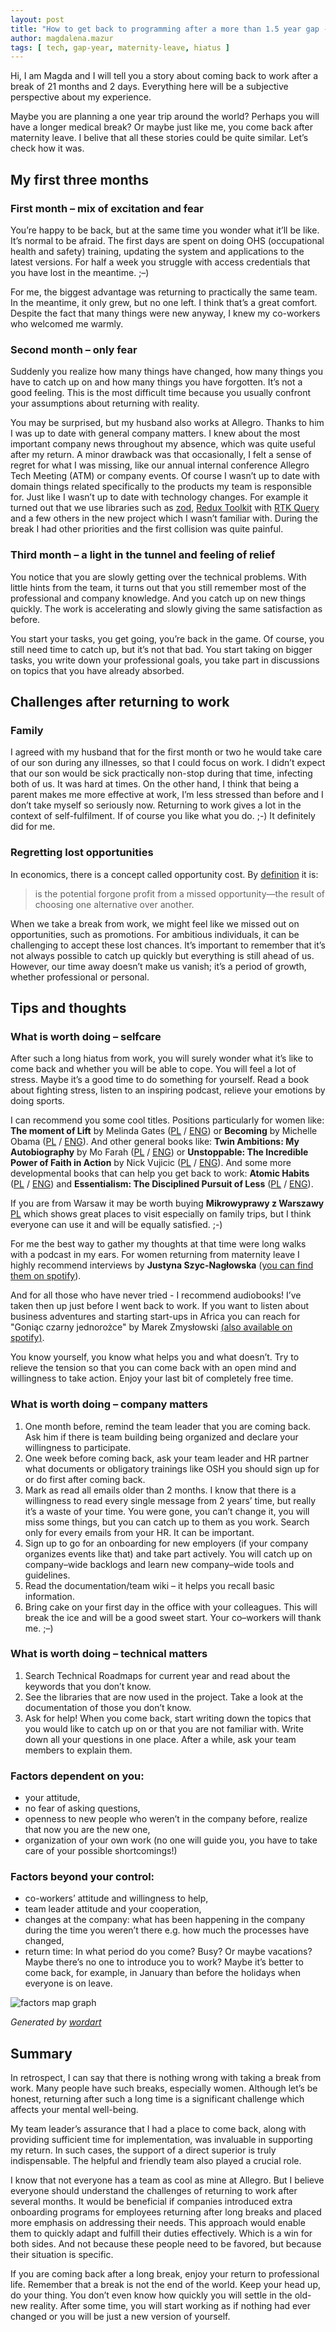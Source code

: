 ```yaml
---
layout: post
title: "How to get back to programming after a more than 1.5 year gap - subjective thoughts and tips"
author: magdalena.mazur
tags: [ tech, gap-year, maternity-leave, hiatus ]
---
```


Hi, I am Magda and I will tell you a story about coming back to work after a break of 21 months and 2 days. Everything here will be a subjective perspective about my experience.

Maybe you are planning a one year trip around the world? Perhaps you will have a longer medical break? Or maybe just like me, you come back after maternity leave. I belive that all these stories could be quite similar. Let’s check how it was.

## My first three months
### First month – mix of excitation and fear
You’re happy to be back, but at the same time you wonder what it’ll be like. It’s normal to be afraid. The first days are spent on doing OHS (occupational health and safety) training, updating the system and applications to the latest versions. For half a week you struggle with access credentials that you have lost in the meantime. ;–)

For me, the biggest advantage was returning to practically the same team. In the meantime, it only grew, but no one left. I think that’s a great comfort. Despite the fact that many things were new anyway, I knew my co-workers who welcomed me warmly.

### Second month – only fear
Suddenly you realize how many things have changed, how many things you have to catch up on and how many things you have forgotten. It’s not a good feeling. This is the most difficult time because you usually confront your assumptions about returning with reality.

You may be surprised, but my husband also works at Allegro. Thanks to him I was up to date with general company matters. I knew about the most important company news throughout my absence, which was quite useful after my return. A minor drawback was that occasionally, I felt a sense of regret for what I was missing, like our annual internal conference Allegro Tech Meeting (ATM) or company events. Of course I wasn’t up to date with domain things related specifically to the products my team is responsible for. Just like I wasn’t up to date with technology changes. For example it turned out that we use libraries such as [zod](https://zod.dev/), [Redux Toolkit](https://redux-toolkit.js.org/) with [RTK Query](https://redux-toolkit.js.org/rtk-query/overview) and a few others in the new project which I wasn’t familiar with. During the break I had other priorities and the first collision was quite painful.

### Third month – a light in the tunnel and feeling of relief
You notice that you are slowly getting over the technical problems. With little hints from the team, it turns out that you still remember most of the professional and company knowledge. And you catch up on new things quickly. The work is accelerating and slowly giving the same satisfaction as before.

You start your tasks, you get going, you’re back in the game. Of course, you still need time to catch up, but it’s not that bad. You start taking on bigger tasks, you write down your professional goals, you take part in discussions on topics that you have already absorbed.

## Challenges after returning to work
### Family
I agreed with my husband that for the first month or two he would take care of our son during any illnesses, so that I could focus on work. I didn’t expect that our son would be sick practically non-stop during that time, infecting both of us. It was hard at times. On the other hand, I think that being a parent makes me more effective at work, I’m less stressed than before and I don’t take myself so seriously now. Returning to work gives a lot in the context of self-fulfilment. If of course you like what you do. ;-) It definitely did for me.

### Regretting lost opportunities
In economics, there is a concept called opportunity cost. By [definition](https://www.investopedia.com/terms/o/opportunitycost.asp) it is:
> is the potential forgone profit from a missed opportunity—the result of choosing one alternative over another.

When we take a break from work, we might feel like we missed out on opportunities, such as promotions. For ambitious individuals, it can be challenging to accept these lost chances. It’s important to remember that it’s not always possible to catch up quickly but everything is still ahead of us. However, our time away doesn’t make us vanish; it’s a period of growth, whether professional or personal.


## Tips and thoughts
### What is worth doing – selfcare
After such a long hiatus from work, you will surely wonder what it’s like to come back and whether you will be able to cope. You will feel a lot of stress. Maybe it’s a good time to do something for yourself. Read a book about fighting stress, listen to an inspiring podcast, relieve your emotions by doing sports.

I can recommend you some cool titles. Positions particularly for women like: **The moment of Lift** by Melinda Gates ([PL](https://lubimyczytac.pl/ksiazka/4887800/moment-zwrotny-jak-kobiety-rosna-w-sile-i-zmieniaja-swiat) / [ENG](https://www.goodreads.com/book/show/40776644-the-moment-of-lift)) or **Becoming** by Michelle Obama ([PL](https://lubimyczytac.pl/ksiazka/4843558/becoming-moja-historia) / [ENG](https://www.goodreads.com/book/show/38746485-becoming)). And other general books like: **Twin Ambitions: My Autobiography** by Mo Farah ([PL](https://lubimyczytac.pl/ksiazka/217113/sila-ambicji-autobiografia) / [ENG](https://www.goodreads.com/book/show/18691317-twin-ambitions)) or **Unstoppable: The Incredible Power of Faith in Action** by Nick Vujicic ([PL](https://lubimyczytac.pl/ksiazka/250660/niezwyciezony-potega-wiary-w-dzialaniu) / [ENG](https://www.goodreads.com/book/show/13414984-unstoppable)). And some more developmental books that can help you get back to work: **Atomic Habits** ([PL](https://lubimyczytac.pl/ksiazka/4898707/atomowe-nawyki-drobne-zmiany-niezwykle-efekty) / [ENG](https://www.goodreads.com/book/show/40121378-atomic-habits)) and **Essentialism: The Disciplined Pursuit of Less** ([PL](https://lubimyczytac.pl/ksiazka/274606/esencjalista) / [ENG](https://www.goodreads.com/book/show/18077875-essentialism)).

If you are from Warsaw it may be worth buying **Mikrowyprawy z Warszawy** [PL](https://lubimyczytac.pl/ksiazka/5022822/mikrowyprawy-z-warszawy-57-nieoczywistych-wycieczek-ktore-uratuja-twoj-weekend) which shows great places to visit especially on family trips, but I think everyone can use it and will be equally satisfied. ;-)

For me the best way to gather my thoughts at that time were long walks with a podcast in my ears. For women returning from maternity leave I highly recommend interviews by **Justyna Szyc-Nagłowska** ([you can find them on spotify](https://open.spotify.com/show/35MviC625A7uHqNjjK94Em)).

And for all those who have never tried - I recommend audiobooks! I’ve taken then up just before I went back to work. If you want to listen about business adventures and starting start-ups in Africa you can reach for "Goniąc czarny jednorożce" by Marek Zmysłowski [(also available on spotify)](https://open.spotify.com/show/5jZzksvkBSMHGGrKeyhIzI).

You know yourself, you know what helps you and what doesn’t. Try to relieve the tension so that you can come back with an open mind and willingness to take action. Enjoy your last bit of completely free time.

### What is worth doing – company matters
1. One month before, remind the team leader that you are coming back. Ask him if there is team building being organized and declare your willingness to participate.
1. One week before coming back, ask your team leader and HR partner what documents or obligatory trainings like OSH you should sign up for or do first after coming back.
2. Mark as read all emails older than 2 months. I know that there is a willingness to read every single message from 2 years’ time, but really it’s a waste of your time. You were gone, you can’t change it, you will miss some things, but you can catch up to them as you work. Search only for every emails from your HR. It can be important.
3. Sign up to go for an onboarding for new employers (if your company organizes events like that) and take part actively. You will catch up on company–wide backlogs and learn new company–wide tools and guidelines.
4. Read the documentation/team wiki – it helps you recall basic information.
5. Bring cake on your first day in the office with your colleagues. This will break the ice and will be a good sweet start. Your co–workers will thank me. ;–)

### What is worth doing – technical matters
1. Search Technical Roadmaps for current year and read about the keywords that you don’t know.
2. See the libraries that are now used in the project. Take a look at the documentation of those you don’t know.
3. Ask for help! When you come back, start writing down the topics that you would like to catch up on or that you are not familiar with. Write down all your questions in one place. After a while, ask your team members to explain them.

### Factors dependent on you:
* your attitude,
* no fear of asking questions,
* openness to new people who weren’t in the company before, realize that now you are the new one,
* organization of your own work (no one will guide you, you have to take care of your possible shortcomings!)

### Factors beyond your control:
* co-workers’ attitude and willingness to help,
* team leader attitude and your cooperation,
* changes at the company: what has been happening in the company during the time you weren’t there e.g. how much the processes have changed,
* return time: In what period do you come? Busy? Or maybe vacations? Maybe there’s no one to introduce you to work? Maybe it’s better to come back, for example, in January than before the holidays when everyone is on leave.

<img src="/assets/img/articles/2024-08-26-how-to-come-back-to-programming/word-map.jpeg" alt="factors map graph" class="small-image" />

*Generated by [wordart](https://wordart.com/dashboard)*

## Summary
In retrospect, I can say that there is nothing wrong with taking a break from work. Many people have such breaks, especially women. Although let’s be honest, returning after such a long time is a significant challenge which affects your mental well-being.

My team leader’s assurance that I had a place to come back, along with providing sufficient time for implementation, was invaluable in supporting my return. In such cases, the support of a direct superior is truly indispensable. The helpful and friendly team also played a crucial role.

I know that not everyone has a team as cool as mine at Allegro. But I believe everyone should understand the challenges of returning to work after several months. It would be beneficial if companies introduced extra onboarding programs for employees returning after long breaks and placed more emphasis on addressing their needs. This approach would enable them to quickly adapt and fulfill their duties effectively. Which is a win for both sides. And not because these people need to be favored, but because their situation is specific.

If you are coming back after a long break, enjoy your return to professional life. Remember that a break is not the end of the world. Keep your head up, do your thing. You don’t even know how quickly you will settle in the old-new reality. After some time, you will start working as if nothing had ever changed or you will be just a new version of yourself.